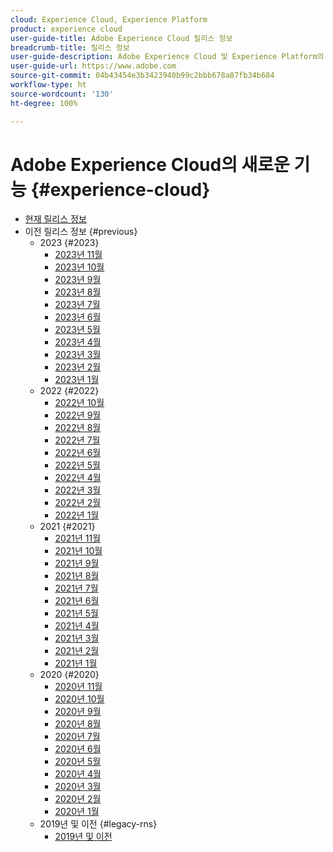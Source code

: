 ```yaml
---
cloud: Experience Cloud, Experience Platform
product: experience cloud
user-guide-title: Adobe Experience Cloud 릴리스 정보
breadcrumb-title: 릴리스 정보
user-guide-description: Adobe Experience Cloud 및 Experience Platform의 새로운 기능, 수정 사항 및 중요 공지 사항에 대해 알아봅니다.
user-guide-url: https://www.adobe.com
source-git-commit: 04b43454e3b3423940b99c2bbb678a87fb34b684
workflow-type: ht
source-wordcount: '130'
ht-degree: 100%

---
```



# Adobe Experience Cloud의 새로운 기능 {#experience-cloud}

+ [현재 릴리스 정보](current.md)
+ 이전 릴리스 정보 {#previous}
   + 2023 {#2023}
      + [2023년 11월](c-legacy-releases/2023/10252023.md)
      + [2023년 10월](c-legacy-releases/2023/10042023.md)
      + [2023년 9월](c-legacy-releases/2023/09132023.md)
      + [2023년 8월](c-legacy-releases/2023/08092023.md)
      + [2023년 7월](c-legacy-releases/2023/07122023.md)
      + [2023년 6월](c-legacy-releases/2023/06072023.md)
      + [2023년 5월](c-legacy-releases/2023/05102023.md)
      + [2023년 4월](c-legacy-releases/2023/04122023.md)
      + [2023년 3월](c-legacy-releases/2023/03082023.md)
      + [2023년 2월](c-legacy-releases/2023/02082023.md)
      + [2023년 1월](c-legacy-releases/2023/01112023.md)
   + 2022 {#2022}
      + [2022년 10월](c-legacy-releases/2022/10052022.md)
      + [2022년 9월](c-legacy-releases/2022/09072022.md)
      + [2022년 8월](c-legacy-releases/2022/08172022.md)
      + [2022년 7월](c-legacy-releases/2022/07202022.md)
      + [2022년 6월](c-legacy-releases/2022/06152022.md)
      + [2022년 5월](c-legacy-releases/2022/05182022.md)
      + [2022년 4월](c-legacy-releases/2022/04202022.md)
      + [2022년 3월](c-legacy-releases/2022/03232022.md)
      + [2022년 2월](c-legacy-releases/2022/02162022.md)
      + [2022년 1월](c-legacy-releases/2022/01192022.md)
   + 2021 {#2021}
      + [2021년 11월](c-legacy-releases/2021/10282021.md)
      + [2021년 10월](c-legacy-releases/2021/10072021.md)
      + [2021년 9월](c-legacy-releases/2021/09152021.md)
      + [2021년 8월](c-legacy-releases/2021/08192021.md)
      + [2021년 7월](c-legacy-releases/2021/07222021.md)
      + [2021년 6월](c-legacy-releases/2021/06172021.md)
      + [2021년 5월](c-legacy-releases/2021/05202021.md)
      + [2021년 4월](c-legacy-releases/2021/04222021.md)
      + [2021년 3월](c-legacy-releases/2021/03252021.md)
      + [2021년 2월](c-legacy-releases/2021/02182021.md)
      + [2021년 1월](c-legacy-releases/2021/01142021.md)
   + 2020 {#2020}
      + [2020년 11월](c-legacy-releases/2020/10292020.md)
      + [2020년 10월](c-legacy-releases/2020/10082020.md)
      + [2020년 9월](c-legacy-releases/2020/09102020.md)
      + [2020년 8월](c-legacy-releases/2020/08132020.md)
      + [2020년 7월](c-legacy-releases/2020/07162020.md)
      + [2020년 6월](c-legacy-releases/2020/06182020.md)
      + [2020년 5월](c-legacy-releases/2020/05212020.md)
      + [2020년 4월](c-legacy-releases/2020/04162020.md)
      + [2020년 3월](c-legacy-releases/2020/03122020.md)
      + [2020년 2월](c-legacy-releases/2020/02202020.md)
      + [2020년 1월](c-legacy-releases/2020/01162020.md)
   + 2019년 및 이전 {#legacy-rns}
      + [2019년 및 이전](c-legacy-releases/2019-earlier.md)
